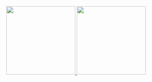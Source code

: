 
<div align="center">
  <a href="https://github.com/brunolrc">
  <img height="180em" src="https://github-readme-stats.vercel.app/api?username=brunolrc&show_icons=true&theme=dracula&include_all_commits=true&count_private=true"/>
  <img height="180em" src="https://github-readme-stats.vercel.app/api/top-langs/?username=brunolrc&layout=compact&langs_count=7&theme=dracula"/>
</div>
